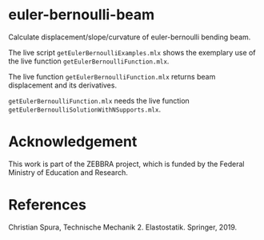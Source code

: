 # euler-bernoulli-beam
Calculate displacement/slope/curvature of euler-bernoulli bending beam.

The live script `getEulerBernoulliExamples.mlx` shows the exemplary use of the live function `getEulerBernoulliFunction.mlx`.

The live function `getEulerBernoulliFunction.mlx` returns beam displacement and its derivatives.

`getEulerBernoulliFunction.mlx` needs the live function `getEulerBernoulliSolutionWithNSupports.mlx`.


# Acknowledgement
This work is part of the ZEBBRA project, which is funded by the Federal Ministry of Education and Research.


# References
Christian Spura, Technische Mechanik 2. Elastostatik. Springer, 2019.
